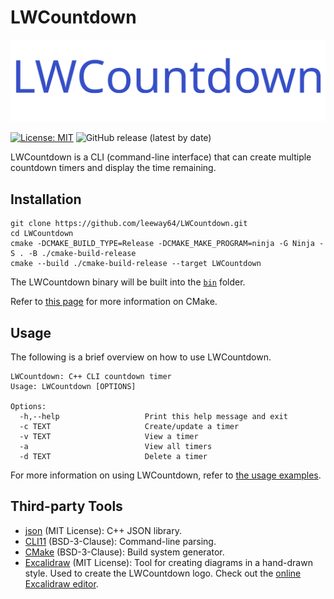 # LWCountdown
![LWCountdown logo](docs/images/LWCountdown_Excalidraw.svg)

[![License: MIT](https://img.shields.io/badge/License-MIT-yellow.svg)](https://opensource.org/licenses/MIT)
![GitHub release (latest by date)](https://img.shields.io/github/v/release/leeway64/LWCountdown)

LWCountdown is a CLI (command-line interface) that can create multiple countdown
timers and display the time remaining.


## Installation
```shell
git clone https://github.com/leeway64/LWCountdown.git
cd LWCountdown
cmake -DCMAKE_BUILD_TYPE=Release -DCMAKE_MAKE_PROGRAM=ninja -G Ninja -S . -B ./cmake-build-release
cmake --build ./cmake-build-release --target LWCountdown
```
The LWCountdown binary will be built into the [`bin`](bin) folder.

Refer to [this page](docs/cmake_basics.mediawiki) for more information on CMake.


## Usage
The following is a brief overview on how to use LWCountdown.

```text
LWCountdown: C++ CLI countdown timer
Usage: LWCountdown [OPTIONS]

Options:
  -h,--help                   Print this help message and exit
  -c TEXT                     Create/update a timer
  -v TEXT                     View a timer
  -a                          View all timers
  -d TEXT                     Delete a timer
```

For more information on using LWCountdown, refer to [the usage examples](docs/README.md).


## Third-party Tools
- [json](https://github.com/nlohmann/json) (MIT License): C++ JSON library.
- [CLI11](https://github.com/CLIUtils/CLI11) (BSD-3-Clause): Command-line parsing.
- [CMake](https://cmake.org/) (BSD-3-Clause): Build system generator.
- [Excalidraw](https://github.com/excalidraw/excalidraw) (MIT License): Tool for creating diagrams
  in a hand-drawn style. Used to create the LWCountdown logo. Check out the
  [online Excalidraw editor](https://excalidraw.com/).
